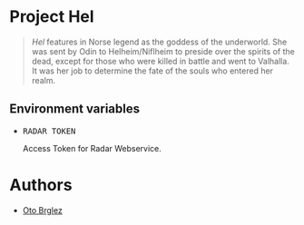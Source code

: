 # Project Hel

> *Hel* features in Norse legend as the goddess of the underworld. She was sent by Odin to Helheim/Niflheim to 
> preside over the spirits of the dead, except for those who were killed in battle and went to Valhalla. 
> It was her job to determine the fate of the souls who entered her realm.

## Environment variables

- <pre>RADAR_TOKEN</pre> Access Token for Radar Webservice.


# Authors

- [Oto Brglez](https://github.com/otobrglez)
